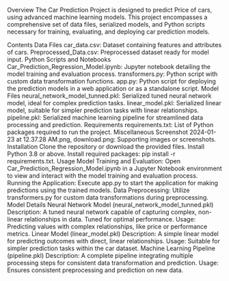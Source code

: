 Overview
The Car Prediction Project is designed to predict Price of cars, using advanced machine learning models. This project encompasses a comprehensive set of data files, serialized models, and Python scripts necessary for training, evaluating, and deploying car prediction models.

Contents
Data Files
car_data.csv: Dataset containing features and attributes of cars.
Preprocessed_Data.csv: Preprocessed dataset ready for model input.
Python Scripts and Notebooks
Car_Prediction_Regression_Model.ipynb: Jupyter notebook detailing the model training and evaluation process.
transformers.py: Python script with custom data transformation functions.
app.py: Python script for deploying the prediction models in a web application or as a standalone script.
Model Files
neural_network_model_tunned.pkl: Serialized tuned neural network model, ideal for complex prediction tasks.
linear_model.pkl: Serialized linear model, suitable for simpler prediction tasks with linear relationships.
pipeline.pkl: Serialized machine learning pipeline for streamlined data processing and prediction.
Requirements
requirements.txt: List of Python packages required to run the project.
Miscellaneous
Screenshot 2024-01-23 at 12.37.28 AM.png, download.png: Supporting images or screenshots.
Installation
Clone the repository or download the provided files.
Install Python 3.8 or above.
Install required packages: pip install -r requirements.txt.
Usage
Model Training and Evaluation: Open Car_Prediction_Regression_Model.ipynb in a Jupyter Notebook environment to view and interact with the model training and evaluation process.
Running the Application: Execute app.py to start the application for making predictions using the trained models.
Data Preprocessing: Utilize transformers.py for custom data transformations during preprocessing.
Model Details
Neural Network Model (neural_network_model_tunned.pkl)
Description: A tuned neural network capable of capturing complex, non-linear relationships in data. Tuned for optimal performance.
Usage: Predicting values with complex relationships, like price or performance metrics.
Linear Model (linear_model.pkl)
Description: A simple linear model for predicting outcomes with direct, linear relationships.
Usage: Suitable for simpler prediction tasks within the car dataset.
Machine Learning Pipeline (pipeline.pkl)
Description: A complete pipeline integrating multiple processing steps for consistent data transformation and prediction.
Usage: Ensures consistent preprocessing and prediction on new data.